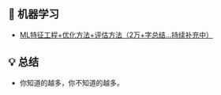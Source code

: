 ## 📕 机器学习

* [ML特征工程+优化方法+评估方法（2万+字总结...持续补充中）](/notes/ML特征工程+优化方法+评估方法（2万+字总结...持续补充中）.md)

## 💡 总结

- 你知道的越多，你不知道的越多。